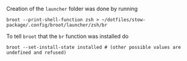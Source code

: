 Creation of the `launcher` folder was done by running
```
broot --print-shell-function zsh > ~/dotfiles/stow-package/.config/broot/launcher/zsh/br
```
To tell `broot` that the `br` function was installed do
```
broot --set-install-state installed # (other possible values are undefined and refused)
```
